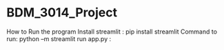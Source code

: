 # BDM_3014_Project
How to Run the program
Install streamlit : pip install streamlit
Command to run: python –m streamlit run app.py :

